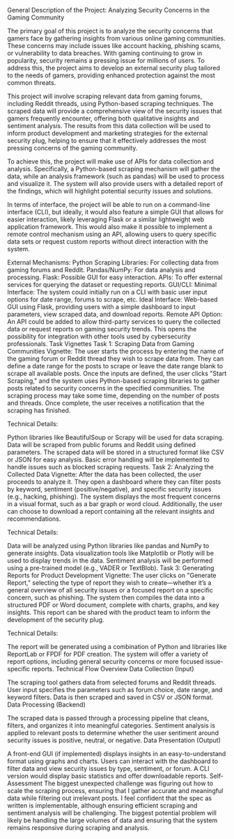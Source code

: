 General Description of the Project: Analyzing Security Concerns in the Gaming Community

The primary goal of this project is to analyze the security concerns that gamers face by gathering insights from various online gaming communities. These concerns may include issues like account hacking, phishing scams, or vulnerability to data breaches. With gaming continuing to grow in popularity, security remains a pressing issue for millions of users. To address this, the project aims to develop an external security plug tailored to the needs of gamers, providing enhanced protection against the most common threats.

This project will involve scraping relevant data from gaming forums, including Reddit threads, using Python-based scraping techniques. The scraped data will provide a comprehensive view of the security issues that gamers frequently encounter, offering both qualitative insights and sentiment analysis. The results from this data collection will be used to inform product development and marketing strategies for the external security plug, helping to ensure that it effectively addresses the most pressing concerns of the gaming community.

To achieve this, the project will make use of APIs for data collection and analysis. Specifically, a Python-based scraping mechanism will gather the data, while an analysis framework (such as pandas) will be used to process and visualize it. The system will also provide users with a detailed report of the findings, which will highlight potential security issues and solutions.

In terms of interface, the project will be able to run on a command-line interface (CLI), but ideally, it would also feature a simple GUI that allows for easier interaction, likely leveraging Flask or a similar lightweight web application framework. This would also make it possible to implement a remote control mechanism using an API, allowing users to query specific data sets or request custom reports without direct interaction with the system.

External Mechanisms:
Python Scraping Libraries: For collecting data from gaming forums and Reddit.
Pandas/NumPy: For data analysis and processing.
Flask: Possible GUI for easy interaction.
APIs: To offer external services for querying the dataset or requesting reports.
GUI/CLI:
Minimal Interface: The system could initially run on a CLI with basic user input options for date range, forums to scrape, etc.
Ideal Interface: Web-based GUI using Flask, providing users with a simple dashboard to input parameters, view scraped data, and download reports.
Remote API Option:
An API could be added to allow third-party services to query the collected data or request reports on gaming security trends. This opens the possibility for integration with other tools used by cybersecurity professionals.
Task Vignettes
Task 1: Scraping Data from Gaming Communities
Vignette:
The user starts the process by entering the name of the gaming forum or Reddit thread they wish to scrape data from. They can define a date range for the posts to scrape or leave the date range blank to scrape all available posts. Once the inputs are defined, the user clicks "Start Scraping," and the system uses Python-based scraping libraries to gather posts related to security concerns in the specified communities. The scraping process may take some time, depending on the number of posts and threads. Once complete, the user receives a notification that the scraping has finished.

Technical Details:

Python libraries like BeautifulSoup or Scrapy will be used for data scraping.
Data will be scraped from public forums and Reddit using defined parameters.
The scraped data will be stored in a structured format like CSV or JSON for easy analysis.
Basic error handling will be implemented to handle issues such as blocked scraping requests.
Task 2: Analyzing the Collected Data
Vignette:
After the data has been collected, the user proceeds to analyze it. They open a dashboard where they can filter posts by keyword, sentiment (positive/negative), and specific security issues (e.g., hacking, phishing). The system displays the most frequent concerns in a visual format, such as a bar graph or word cloud. Additionally, the user can choose to download a report containing all the relevant insights and recommendations.

Technical Details:

Data will be analyzed using Python libraries like pandas and NumPy to generate insights.
Data visualization tools like Matplotlib or Plotly will be used to display trends in the data.
Sentiment analysis will be performed using a pre-trained model (e.g., VADER or TextBlob).
Task 3: Generating Reports for Product Development
Vignette:
The user clicks on "Generate Report," selecting the type of report they wish to create—whether it’s a general overview of all security issues or a focused report on a specific concern, such as phishing. The system then compiles the data into a structured PDF or Word document, complete with charts, graphs, and key insights. This report can be shared with the product team to inform the development of the security plug.

Technical Details:

The report will be generated using a combination of Python and libraries like ReportLab or FPDF for PDF creation.
The system will offer a variety of report options, including general security concerns or more focused issue-specific reports.
Technical Flow Overview
Data Collection (Input)

The scraping tool gathers data from selected forums and Reddit threads. User input specifies the parameters such as forum choice, date range, and keyword filters. Data is then scraped and saved in CSV or JSON format.
Data Processing (Backend)

The scraped data is passed through a processing pipeline that cleans, filters, and organizes it into meaningful categories. Sentiment analysis is applied to relevant posts to determine whether the user sentiment around security issues is positive, neutral, or negative.
Data Presentation (Output)

A front-end GUI (if implemented) displays insights in an easy-to-understand format using graphs and charts. Users can interact with the dashboard to filter data and view security issues by type, sentiment, or forum. A CLI version would display basic statistics and offer downloadable reports.
Self-Assessment
The biggest unexpected challenge was figuring out how to scale the scraping process, ensuring that I gather accurate and meaningful data while filtering out irrelevant posts. I feel confident that the spec as written is implementable, although ensuring efficient scraping and sentiment analysis will be challenging. The biggest potential problem will likely be handling the large volumes of data and ensuring that the system remains responsive during scraping and analysis.







